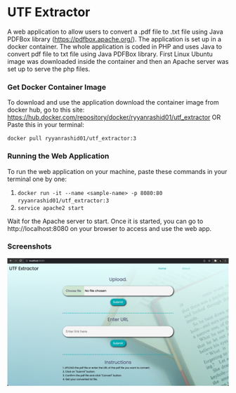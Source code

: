 # UTF Extractor
A web application to allow users to convert a .pdf file to .txt file using Java PDFBox library (https://pdfbox.apache.org/).
The application is set up in a docker container. The whole application is coded in PHP and uses Java to convert pdf file to txt file using Java PDFBox library. First Linux Ubuntu image was downloaded inside the container and then an Apache server was set up to serve the php files. 

### Get Docker Container Image
To download and use the application download the container image from docker hub, go to this site: https://hub.docker.com/repository/docker/ryyanrashid01/utf_extractor
OR
Paste this in your terminal:
```
docker pull ryyanrashid01/utf_extractor:3
```

### Running the Web Application
To run the web application on your machine, paste these commands in your terminal one by one:
1. ```docker run -it --name <sample-name> -p 8080:80 ryyanrashid01/utf_extractor:3```
2. ```service apache2 start```

Wait for the Apache server to start. Once it is started, you can go to http://localhost:8080 on your browser to access and use the web app.

### Screenshots
<p align="center">
    <img src="https://github.com/ryyanrashid01/UTF_Extractor/blob/main/Screenshots/sc1.jpeg?raw=true" alt="Screenshot">
</p>
